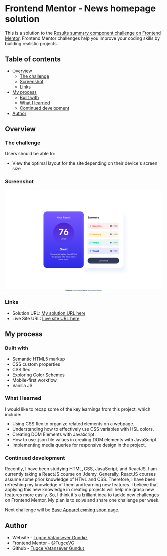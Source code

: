 # Frontend Mentor - News homepage solution

This is a solution to the [Results summary component challenge on Frontend Mentor](https://www.frontendmentor.io/challenges/results-summary-component-CE_K6s0maV). Frontend Mentor challenges help you improve your coding skills by building realistic projects.

## Table of contents

- [Overview](#overview)
  - [The challenge](#the-challenge)
  - [Screenshot](#screenshot)
  - [Links](#links)
- [My process](#my-process)
  - [Built with](#built-with)
  - [What I learned](#what-i-learned)
  - [Continued development](#continued-development)
- [Author](#author)

## Overview

### The challenge

Users should be able to:

- View the optimal layout for the site depending on their device's screen size

### Screenshot

![This is my solution.](./Frontend_Mentor_Results_summary_component.png)

### Links

- Solution URL: [My solution URL here](https://github.com/TugceVG/frontend-mentor-challenges/tree/main/results-summary-component)
- Live Site URL: [Live site URL here](https://result-summary-component-tugcevg.netlify.app/)

## My process

### Built with

- Semantic HTML5 markup
- CSS custom properties
- CSS flex
- Exploring Color Schemes
- Mobile-first workflow
- Vanilla JS

### What I learned

I would like to recap some of the key learnings from this project, which include:

- Using CSS flex to organize related elements on a webpage.
- Understanding how to effectively use CSS variables with HSL colors.
- Creating DOM Elements with JavaScript.
- How to use .json file values in creating DOM elements with JavaScript.
- Implementing media queries for responsive design in the project.

### Continued development

Recently, I have been studying HTML, CSS, JavaScript, and ReactJS. I am currently taking a ReactJS course on Udemy. Generally, ReactJS courses assume some prior knowledge of HTML and CSS. Therefore, I have been refreshing my knowledge of them and learning new features. I believe that applying this new knowledge in creating projects will help me grasp new features more easily. So, I think it's a brilliant idea to tackle new challenges on Frontend Mentor. My plan is to solve and share one challenge per week.

Next challenge will be [Base Apparel coming soon page](https://www.frontendmentor.io/challenges/base-apparel-coming-soon-page-5d46b47f8db8a7063f9331a0).

## Author

- Website - [Tugce Vatansever Gunduz](https://tugcevatansevergunduz.com/)
- Frontend Mentor - [@TugceVG](https://www.frontendmentor.io/profile/TugceVG)
- Github - [Tugce Vatansever Gunduz](https://github.com/TugceVG)
